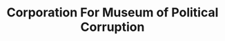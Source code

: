 ---
layout: repo
title: "Corporation For Museum of Political Corruption"
id: 18410
permalink: repos/18410/
---